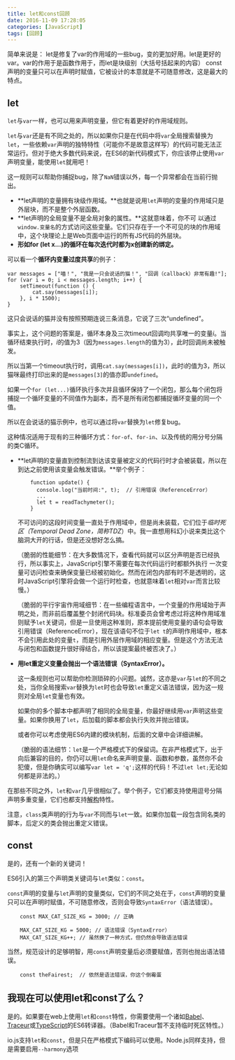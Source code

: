 ```yaml
---
title: let和const回顾
date: 2016-11-09 17:28:05
categories: [JavaScript]
tags: [回顾]
---
```


简单来说是： let是修复了var的作用域的一些bug，变的更加好用。let是更好的var。var的作用于是函数作用于，而let是块级别（大括号括起来的内容）
const声明的变量只可以在声明时赋值，它被设计的本意就是不可随意修改，这是最大的特点。

<!--more-->

## let

`let`与`var`一样，也可以用来声明变量，但它有着更好的作用域规则。

`let`与`var`还是有不同之处的，所以如果你只是在代码中将`var`全局搜索替换为`let`，一些依赖`var`声明的独特特性（可能你不是故意这样写）的代码可能无法正常运行。但对于绝大多数代码来说，在ES6的新代码模式下，你应该停止使用`var`声明变量，能使用`let`就用吧！

这一规则可以帮助你捕捉bug，除了`NaN`错误以外，每一个异常都会在当前行抛出。

- **let声明的变量拥有块级作用域。**也就是说用`let`声明的变量的作用域只是外层块，而不是整个外层函数。
- **let声明的全局变量不是全局对象的属性。**这就意味着，你不可 以通过`window.变量名`的方式访问这些变量。它们只存在于一个不可见的块的作用域中，这个块理论上是Web页面中运行的所有JS代码的外层块。
- **形如for (let x...)的循环在每次迭代时都为x创建新的绑定。**

可以看一个**循环内变量过度共享**的例子：

```
var messages = ["喵！", "我是一只会说话的猫！", "回调（callback）非常有趣!"];
for (var i = 0; i < messages.length; i++) {
	setTimeout(function () {
		cat.say(messages[i]);
	}, i * 1500);
}
```

这只会说话的猫并没有按照预期连说三条消息，它说了三次“undefined”。

事实上，这个问题的答案是，循环本身及三次timeout回调均共享唯一的变量*i*。当循环结束执行时，*i*的值为3（因为`messages.length`的值为3），此时回调尚未被触发。

所以当第一个timeout执行时，调用`cat.say(messages[i])`，此时i的值为3，所以猫咪最终打印出来的是`messages[3]`的值亦即`undefined`。

如果一个`for (let...)`循环执行多次并且循环保持了一个闭包，那么每个闭包将捕捉一个循环变量的不同值作为副本，而不是所有闭包都捕捉循环变量的同一个值。

所以在会说话的猫示例中，也可以通过将`var`替换为`let`修复bug。

这种情况适用于现有的三种循环方式：`for-of`、`for-in`、以及传统的用分号分隔的类C循环。

- **let声明的变量直到控制流到达该变量被定义的代码行时才会被装载，所以在到达之前使用该变量会触发错误。**举个例子：

  ```
      function update() {
        console.log("当前时间:", t);  // 引用错误（ReferenceError）
        ...
        let t = readTachymeter();
      }
  ```

  不可访问的这段时间变量一直处于作用域中，但是尚未装载，它们位于*临时死区（Temporal Dead Zone，简称TDZ*）中。我一直想用科幻小说来类比这个脑洞大开的行话，但是还没想好怎么搞。

  （脆弱的性能细节：在大多数情况下，查看代码就可以区分声明是否已经执行，所以事实上，JavaScript引擎不需要在每次代码运行时都额外执行 一次变量可访问检查来确保变量已经被初始化。然而在闭包内部有时不是透明的，这时JavaScript引擎将会做一个运行时检查，也就意味着`let`相对`var`而言比较慢。）

  （脆弱的平行宇宙作用域细节：在一些编程语言中，一个变量的作用域始于声明之处，而非前后覆盖整个封闭代码块。标准委员会曾考虑过将这种作用域准则赋予`let`关键词，但是一旦使用这种准则，原本提前使用变量的语句会导致引用错误（ReferenceError），现在该语句不位于`let t`的声明作用域中，根本不会引用此处的变量`t`，而是引用外层作用域的相应变量。但是这个方法无法与闭包和函数提升很好得结合，所以该提案最终被否决了。）

- **用let重定义变量会抛出一个语法错误（SyntaxError）。**

  这一条规则也可以帮助你检测琐碎的小问题。诚然，这亦是`var`与`let`的不同之处，当你全局搜索`var`替换为`let`时也会导致`let`重定义语法错误，因为这一规则对全局`let`变量也有效。

  如果你的多个脚本中都声明了相同的全局变量，你最好继续用`var`声明这些变量。如果你换用了`let`，后加载的脚本都会执行失败并抛出错误。

  或者你可以考虑使用ES6内建的模块机制，后面的文章中会详细讲解。

  （脆弱的语法细节：`let`是一个严格模式下的保留词。在非严格模式下，出于向后兼容的目的，你仍可以用`let`命名来声明变量、函数和参数，虽然你不会犯傻，但是你确实可以编写`var let = 'q';`这样的代码！不过`let let;`无论如何都是非法的。）

在那些不同之外，`let`和`var`几乎很相似了。举个例子，它们都支持使用逗号分隔声明多重变量，它们也都支持[解构](http://www.infoq.com/cn/articles/es6-in-depth-destructuring)特性。

注意，`class`类声明的行为与`var`不同而与`let`一致。如果你加载一段包含同名类的脚本，后定义的类会抛出重定义错误。

## const

是的，还有一个新的关键词！

ES6引入的第三个声明类关键词与`let`类似：`const`。

`const`声明的变量与`let`声明的变量类似，它们的不同之处在于，`const`声明的变量只可以在声明时赋值，不可随意修改，否则会导致`SyntaxError`（语法错误）。

```
    const MAX_CAT_SIZE_KG = 3000; // 正确

    MAX_CAT_SIZE_KG = 5000; // 语法错误（SyntaxError）
    MAX_CAT_SIZE_KG++; // 虽然换了一种方式，但仍然会导致语法错误
```

当然，规范设计的足够明智，用`const`声明变量后必须要赋值，否则也抛出语法错误。

```
    const theFairest;  // 依然是语法错误，你这个倒霉蛋
```

## 我现在可以使用let和const了么？

是的。如果要在web上使用`let`和`const`特性，你需要使用一个诸如[Babel](http://babeljs.io/)、[Traceur](https://github.com/google/traceur-compiler#what-is-traceur)或[TypeScript](http://www.typescriptlang.org/)的ES6转译器。（Babel和Traceur暂不支持临时死区特性。）

io.js支持`let`和`const`，但是只在严格模式下编码可以使用。Node.js同样支持，但是需要启用`--harmony`选项